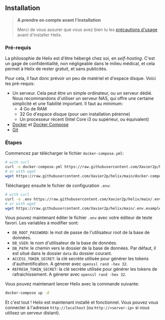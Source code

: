 ## Installation

> **A prendre en compte avant l'installation**
>
> Merci de vous assurer que vous avez bien lu les [précautions d'usage](disclaimer.md) avant d'installer Helix.

### Pré-requis

La philosophie de Helix est d'être hébergé chez soi, en *self-hosting*. C'est un gage de confidentialité, non négligeable dans le milieu médical, et cela permet à Helix de rester gratuit, et sans publicités.

Pour cela, il faut donc prévoir un peu de matériel et d'espace disque. Voici les pré-requis:

+ Un serveur. Cela peut être un simple ordinateur, ou un serveur dédié. Nous recommandons d'utiliser un serveur NAS, qui offre une certaine simplicité et une fiabilité important. Il faut au minimum:
  + 4 Go de RAM
  + 32 Go d'espace disque (pour uen installation pérenne)
  + Un processeur récent (Intel Core i3 ou supérieur, ou équivalent)
+ [Docker](https://docs.docker.com/get-docker/) et [Docker Compose](https://docs.docker.com/compose/compose-file/)
+ [Git](https://git-scm.com/downloads)
<!-- + [lx-tool](../lx-tool/install.md) -->

### Étapes

Commencez par télécharger le fichier `docker-compose.yml`:

```bash
# with curl
curl -o docker-compose.yml https://raw.githubusercontent.com/Xavier2p/helix/main/docker-compose.yml
# or with wget
wget https://raw.githubusercontent.com/Xavier2p/helix/main/docker-compose.yml
```

Téléchargez ensuite le fichier de configuration `.env`:

```bash
# with curl
curl -o .env https://raw.githubusercontent.com/Xavier2p/helix/main/.env.example
# or with wget
wget https://raw.githubusercontent.com/Xavier2p/helix/main/.env.example && mv .env.example .env
```

Vous pouvez maintenant éditer le fichier `.env` avec votre éditeur de texte favori. Les variables à modifier sont:

+ `DB_ROOT_PASSWORD`: le mot de passe de l'utilisateur root de la base de données.
+ `DB_USER`: le nom d'utilisateur de la base de données.
+ `DB_PATH`: le chemin vers le dossier de la base de données. Par défaut, il est situé dans le dossier `data` du dossier courant.
+ `ACCESS_TOKEN_SECRET`: la clé secrète utilisée pour générer les tokens d'authentification. A génerer avec `openssl rand -hex 32`.
+ `REFRESH_TOKEN_SECRET`: la clé secrète utilisée pour générer les tokens de rafraichissement. A génerer avec `openssl rand -hex 32`.

Vous pouvez maintenant lancer Helix avec la commande suivante:

```bash
docker-compose up -d
```

Et c'est tout ! Helix est maintenant installé et fonctionnel. Vous pouvez vous connecter à l'adresse `http://localhost` (ou `http://<server-ip>` si vous utilisez un serveur distant).
